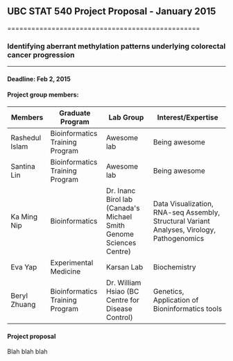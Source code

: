 ## UBC STAT 540 Project Proposal - January 2015
================================================
### Identifying aberrant methylation patterns underlying colorectal cancer progression
----------------
#### Deadline: Feb 2, 2015

#### Project group members:

Members	| Graduate Program |	Lab Group | Interest/Expertise |
------------- | -------------|------------- |------------- |
Rashedul Islam	|Bioinformatics Training Program| Awesome lab | Being awesome |
Santina Lin  |Bioinformatics Training Program| Awesome lab | Being awesome |
Ka Ming Nip	|Bioinformatics| Dr. Inanc Birol lab (Canada's Michael Smith Genome Sciences Centre) | Data Visualization, RNA-seq Assembly, Structural Variant Analyses, Virology, Pathogenomics|
Eva Yap	|Experimental Medicine|	Karsan Lab | Biochemistry |
Beryl Zhuang	|Bioinformatics Training Program| Dr. William Hsiao (BC Centre for Disease Control) | Genetics, Application of Bioninformatics tools |

#### Project proposal
Blah blah blah
